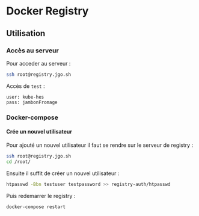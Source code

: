 # Docker Registry

## Utilisation

### Accès au serveur 

Pour acceder au serveur :

```bash
ssh root@registry.jgo.sh
```

Accès de `test` :

    user: kube-hes 
    pass: jambonFromage

### Docker-compose

#### Crée un nouvel utilisateur 

Pour ajouté un nouvel utilisateur il faut se rendre sur le serveur de registry :

```bash
ssh root@registry.jgo.sh
cd /root/
```

Ensuite il suffit de créer un nouvel utilisateur :

```bash
htpasswd -Bbn testuser testpassword >> registry-auth/htpasswd
```

Puis redemarrer le registry :

```bash
docker-compose restart
```
